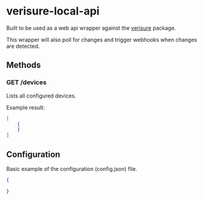 # verisure-local-api

Built to be used as a web api wrapper against the [verisure](https://github.com/ptz0n/node-verisure) package.

This wrapper will also poll for changes and trigger webhooks when changes are detected.

## Methods

### GET /devices

Lists all configured devices.

Example result:

``` json
[
    {
    }
]
```

## Configuration

Basic example of the configuration (config.json) file.

``` json
{
  
}

```

